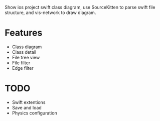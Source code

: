 Show ios project swift class diagram, use SourceKitten to parse swift file structure, and vis-network to draw diagram.

# Features
- Class diagram
- Class detail
- File tree view
- File filter
- Edge filter

# TODO
- Swift extentions
- Save and load
- Physics configuration